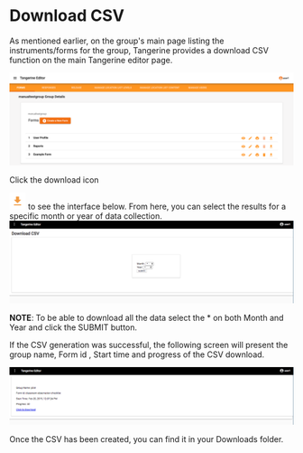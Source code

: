 Download CSV 
============

As mentioned earlier, on the group's main page listing the
instruments/forms for the group, Tangerine provides a download CSV
function on the main Tangerine editor page.


<img src="./media/image84.png" width="570">


Click the download icon

<img src="./media/image85.png" height="30">
to see the interface below. From here,
you can select the results for a specific month or year of data
collection.


<img src="./media/image86.png" width="570">


**NOTE**: To be able to download all the data select the \* on both
Month and Year and click the SUBMIT button.

If the CSV generation was successful, the following screen will present
the group name, Form id , Start time and progress of the CSV download.


<img src="./media/image87.png" width="570">


Once the CSV has been created, you can find it in your Downloads folder.